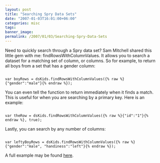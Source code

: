 ```yaml
---
layout: post
title: "Searching Spry Data Sets"
date: "2007-01-03T16:01:00+06:00"
categories: misc 
tags: 
banner_image: 
permalink: /2007/01/03/Searching-Spry-Data-Sets
---
```


Need to quickly search through a Spry data set? Sam Mitchell shared this little gem with me: findRowsWithColumnValues. It allows you to search a dataset for a matching set of column, or columns. So for example, to return all boys from a set that has a gender column:

<code>
var boyRows = dsKids.findRowsWithColumnValues({% raw %}{"gender":"male"}{% endraw %});
</code>

You can even tell the function to return immediately when it finds a match. This is useful for when you are searching by a primary key. Here is an example:

<code>
var theRow = dsKids.findRowsWithColumnValues({% raw %}{"id":"1"}{% endraw %}, true);
</code>

Lastly, you can search by any number of columns:

<code>
var leftyBoyRows = dsKids.findRowsWithColumnValues({% raw %}{"gender":"male", "handiness":"left"}{% endraw %});
</code>

A full example may be found <a href="http://labs.adobe.com/technologies/spry/samples/data_region/SetCurrentRowByValueSample.html">here</a>.